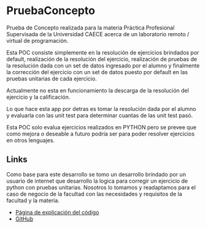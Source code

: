 # PruebaConcepto
Prueba de Concepto realizada para la materia Práctica Profesional Supervisada de la Universidad CAECE acerca de un laboratorio remoto / virtual de programación.

Esta POC consiste simplemente en la resolución de ejercicios brindados por default, realización de la resolución del ejercicio, realización de pruebas de la resolución dada con un set de datos ingresado por el alumno y finalmente la corrección del ejercicio con un set de datos puesto por default en las pruebas unitarias de cada ejercicio.

Actualmente no esta en funcionamiento la descarga de la resolución del ejercicio y la calificación.

Lo que hace esta app por detras es tomar la resolución dada por el alumno y evaluarla con las unit test para determinar cuantas de las unit test pasó.

Esta POC solo evalua ejercicios realizados en PYTHON pero se prevee que como mejora o deseable a futuro podría ser para poder resolver ejercicios en otros lenguajes.


## Links

Como base para este desarrollo se tomo un desarrollo brindado por un usuario de internet que desarrollo la logica para corregir un ejercicio de python con pruebas unitarias. Nosotros lo tomamos y readaptamos para el caso de negocio de la facultad con las necesidades y requisitos de la facultad y la materia.

- [Página de explicación del código](https://betterprogramming.pub/how-to-create-a-web-app-for-coding-tests-750ef97bf1e3)
- [GitHub](https://github.com/eshiofune/100-days-of-code/tree/master/js/CodeTest)